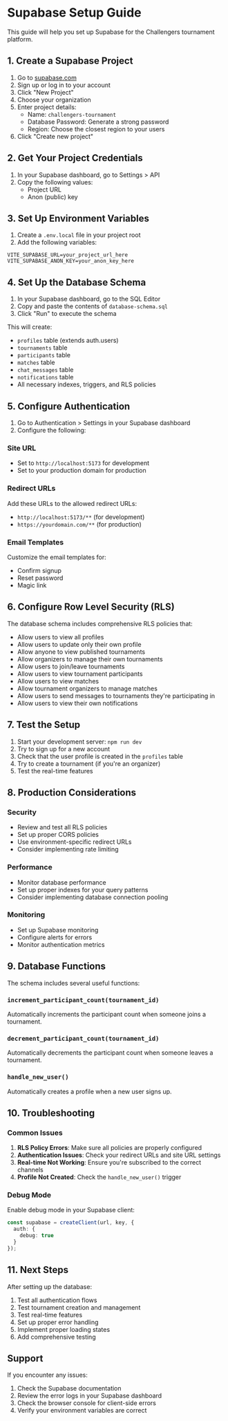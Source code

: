# Supabase Setup Guide

This guide will help you set up Supabase for the Challengers tournament platform.

## 1. Create a Supabase Project

1. Go to [supabase.com](https://supabase.com)
2. Sign up or log in to your account
3. Click "New Project"
4. Choose your organization
5. Enter project details:
   - Name: `challengers-tournament`
   - Database Password: Generate a strong password
   - Region: Choose the closest region to your users
6. Click "Create new project"

## 2. Get Your Project Credentials

1. In your Supabase dashboard, go to Settings > API
2. Copy the following values:
   - Project URL
   - Anon (public) key

## 3. Set Up Environment Variables

1. Create a `.env.local` file in your project root
2. Add the following variables:

```env
VITE_SUPABASE_URL=your_project_url_here
VITE_SUPABASE_ANON_KEY=your_anon_key_here
```

## 4. Set Up the Database Schema

1. In your Supabase dashboard, go to the SQL Editor
2. Copy and paste the contents of `database-schema.sql`
3. Click "Run" to execute the schema

This will create:
- `profiles` table (extends auth.users)
- `tournaments` table
- `participants` table
- `matches` table
- `chat_messages` table
- `notifications` table
- All necessary indexes, triggers, and RLS policies

## 5. Configure Authentication

1. Go to Authentication > Settings in your Supabase dashboard
2. Configure the following:

### Site URL
- Set to `http://localhost:5173` for development
- Set to your production domain for production

### Redirect URLs
Add these URLs to the allowed redirect URLs:
- `http://localhost:5173/**` (for development)
- `https://yourdomain.com/**` (for production)

### Email Templates
Customize the email templates for:
- Confirm signup
- Reset password
- Magic link

## 6. Configure Row Level Security (RLS)

The database schema includes comprehensive RLS policies that:
- Allow users to view all profiles
- Allow users to update only their own profile
- Allow anyone to view published tournaments
- Allow organizers to manage their own tournaments
- Allow users to join/leave tournaments
- Allow users to view tournament participants
- Allow users to view matches
- Allow tournament organizers to manage matches
- Allow users to send messages to tournaments they're participating in
- Allow users to view their own notifications

## 7. Test the Setup

1. Start your development server: `npm run dev`
2. Try to sign up for a new account
3. Check that the user profile is created in the `profiles` table
4. Try to create a tournament (if you're an organizer)
5. Test the real-time features

## 8. Production Considerations

### Security
- Review and test all RLS policies
- Set up proper CORS policies
- Use environment-specific redirect URLs
- Consider implementing rate limiting

### Performance
- Monitor database performance
- Set up proper indexes for your query patterns
- Consider implementing database connection pooling

### Monitoring
- Set up Supabase monitoring
- Configure alerts for errors
- Monitor authentication metrics

## 9. Database Functions

The schema includes several useful functions:

### `increment_participant_count(tournament_id)`
Automatically increments the participant count when someone joins a tournament.

### `decrement_participant_count(tournament_id)`
Automatically decrements the participant count when someone leaves a tournament.

### `handle_new_user()`
Automatically creates a profile when a new user signs up.

## 10. Troubleshooting

### Common Issues

1. **RLS Policy Errors**: Make sure all policies are properly configured
2. **Authentication Issues**: Check your redirect URLs and site URL settings
3. **Real-time Not Working**: Ensure you're subscribed to the correct channels
4. **Profile Not Created**: Check the `handle_new_user()` trigger

### Debug Mode

Enable debug mode in your Supabase client:

```typescript
const supabase = createClient(url, key, {
  auth: {
    debug: true
  }
});
```

## 11. Next Steps

After setting up the database:

1. Test all authentication flows
2. Test tournament creation and management
3. Test real-time features
4. Set up proper error handling
5. Implement proper loading states
6. Add comprehensive testing

## Support

If you encounter any issues:
1. Check the Supabase documentation
2. Review the error logs in your Supabase dashboard
3. Check the browser console for client-side errors
4. Verify your environment variables are correct
